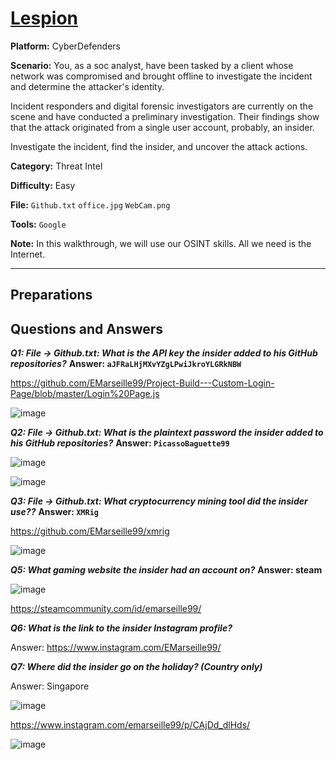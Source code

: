 # <a href="https://cyberdefenders.org/blueteam-ctf-challenges/lespion/">Lespion</a>

**Platform:** CyberDefenders

**Scenario:** You, as a soc analyst, have been tasked by a client whose network was compromised and brought offline to investigate the incident and determine the attacker's identity.

Incident responders and digital forensic investigators are currently on the scene and have conducted a preliminary investigation. Their findings show that the attack originated from a single user account, probably, an insider.

Investigate the incident, find the insider, and uncover the attack actions.

**Category:** Threat Intel

**Difficulty:** Easy

**File:** `Github.txt` `office.jpg` `WebCam.png`

**Tools:** `Google` 

**Note:** In this walkthrough, we will use our OSINT skills. All we need is the Internet.

---

## **Preparations**



## **Questions and Answers**

***Q1: File -> Github.txt: What is the API key the insider added to his GitHub repositories?***
**Answer: `aJFRaLHjMXvYZgLPwiJkroYLGRkNBW`**

https://github.com/EMarseille99/Project-Build---Custom-Login-Page/blob/master/Login%20Page.js

![image](https://github.com/user-attachments/assets/ddd604b6-98ce-4a44-896d-dec29cc9849c)

***Q2: File -> Github.txt: What is the plaintext password the insider added to his GitHub repositories?***
**Answer: `PicassoBaguette99`**

![image](https://github.com/user-attachments/assets/85b58440-308d-44c2-9dfd-ae46661230c5)

![image](https://github.com/user-attachments/assets/75c1457e-3c59-4d8a-a2eb-bee98caa74d3)

***Q3: File -> Github.txt: What cryptocurrency mining tool did the insider use??***
**Answer: `XMRig`**

https://github.com/EMarseille99/xmrig

![image](https://github.com/user-attachments/assets/95b97222-434a-402d-b69b-8714341e20f4)


***Q5: What gaming website the insider had an account on?***
**Answer: steam**

![image](https://github.com/user-attachments/assets/6a14660a-c994-40ae-93a8-a0e509b23dcd)

https://steamcommunity.com/id/emarseille99/

***Q6: What is the link to the insider Instagram profile?***

Answer: https://www.instagram.com/EMarseille99/

***Q7: Where did the insider go on the holiday? (Country only)***

Answer: Singapore

![image](https://github.com/user-attachments/assets/f8b1ebff-e4b7-431c-8704-15f2cfdcf526)

https://www.instagram.com/emarseille99/p/CAjDd_dlHds/

![image](https://github.com/user-attachments/assets/2667ee6f-dad1-41e1-b39f-033999492c9b)
